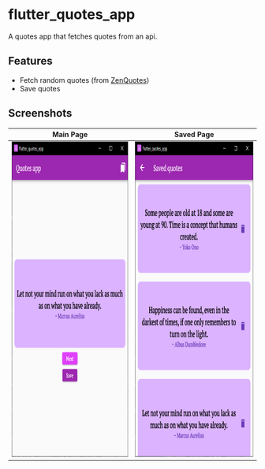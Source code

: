 # flutter_quotes_app

A quotes app that fetches quotes from an api.

## Features
- Fetch random quotes (from [ZenQuotes](https://zenquotes.io/))
- Save quotes

## Screenshots


Main Page | Saved Page
:-------------------------:|:-------------------------:
<img src="screenshots/image1.png" width="360" height="640"/>| <img src="screenshots/image2.png" width="360" height="640"/>

